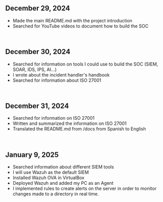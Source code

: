 ## December 29, 2024
- Made the main README.md with the project introduction
- Searched for YouTube videos to document how to build the SOC

&nbsp;

## December 30, 2024
- Searched for information on tools I could use to build the SOC (SIEM, SOAR, IDS, IPS, AI...)
- I wrote about the incident handler's handbook
- Searched for information about ISO 27001

&nbsp;

## December 31, 2024
- Searched for information on ISO 27001
- Written and summarized the information on ISO 27001
- Translated the README.md from /docs from Spanish to English

&nbsp;


## January 9, 2025
- Searched information about different SIEM tools
- I will use Wazuh as the default SIEM
- Installed Wazuh OVA in VirtualBox
- Deployed Wazuh and added my PC as an Agent
- I implemented rules to create alerts on the server in order to monitor changes made to a directory in real time.

